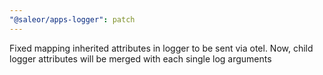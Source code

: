 ```yaml
---
"@saleor/apps-logger": patch
---
```


Fixed mapping inherited attributes in logger to be sent via otel. Now, child logger attributes will be merged with each single log arguments
